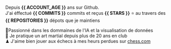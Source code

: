 Depuis **{{ ACCOUNT_AGE }}** ans sur Github.  
J'ai éffectué **{{ COMMITS }}** commits et reçus **{{ STARS }}** ⭐ au travers des **{{ REPOSITORIES }}** dépots que je maintiens

🧠Passionné dans les dommaines de l'IA et la visualisation de données  
🥋 Je pratique un art martial depuis plus de 20 ans en club  
♟ J'aime bien jouer aux échecs à mes heurs perdues sur [chess.com](https://www.chess.com/member/stoicismus)